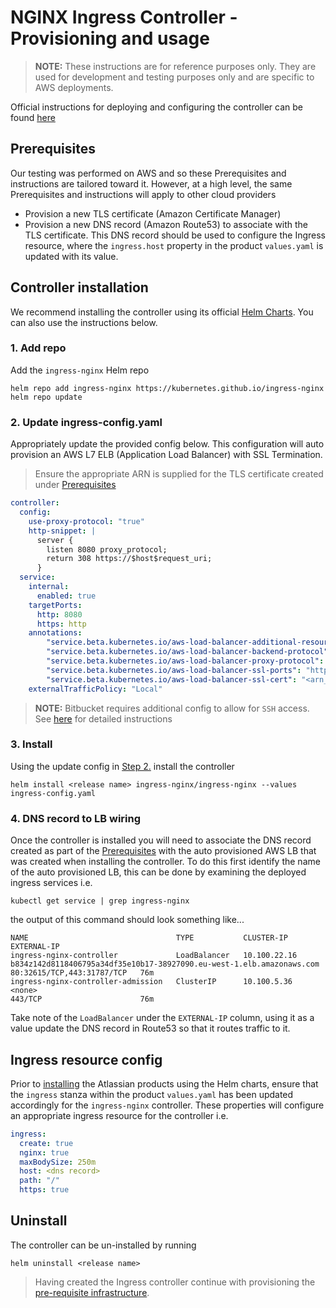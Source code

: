 # NGINX Ingress Controller - Provisioning and usage
> **NOTE:** These instructions are for reference purposes only. They are used for development and testing purposes only and are specific to AWS deployments.  

Official instructions for deploying and configuring the controller can be found [here](https://kubernetes.github.io/ingress-nginx/deploy/)

## Prerequisites
Our testing was performed on AWS and so these Prerequisites and instructions are tailored toward it. However, at a high level, the same Prerequisites and instructions will apply to other cloud providers

* Provision a new TLS certificate (Amazon Certificate Manager) 
* Provision a new DNS record (Amazon Route53) to associate with the TLS certificate. This DNS record should be used to configure the Ingress resource, where the `ingress.host` property in the product `values.yaml` is updated with its value.

## Controller installation
We recommend installing the controller using its official [Helm Charts](https://github.com/kubernetes/ingress-nginx/tree/master/charts/ingress-nginx). You can also use the instructions below.

### 1. Add repo
Add the `ingress-nginx` Helm repo
```shell
helm repo add ingress-nginx https://kubernetes.github.io/ingress-nginx
helm repo update
```

### 2. Update ingress-config.yaml
Appropriately update the provided config below. This configuration will auto provision an AWS L7 ELB (Application Load Balancer) with SSL Termination.
> Ensure the appropriate ARN is supplied for the TLS certificate created under [Prerequisites](#Prerequisites)
```yaml
controller:
  config:
    use-proxy-protocol: "true"
    http-snippet: |
      server {
        listen 8080 proxy_protocol;
        return 308 https://$host$request_uri;
      }
  service:
    internal:
      enabled: true
    targetPorts:
      http: 8080
      https: http
    annotations:
        "service.beta.kubernetes.io/aws-load-balancer-additional-resource-tags": "<tag1>=<tag1_value>,<tag2>=<tag2_value>,etc..."
        "service.beta.kubernetes.io/aws-load-balancer-backend-protocol": "tcp"
        "service.beta.kubernetes.io/aws-load-balancer-proxy-protocol": "*"
        "service.beta.kubernetes.io/aws-load-balancer-ssl-ports": "https"
        "service.beta.kubernetes.io/aws-load-balancer-ssl-cert": "<arn_for_tls_cert>"
    externalTrafficPolicy: "Local"
```

> **NOTE:** Bitbucket requires additional config to allow for `SSH` access. See [here](????????) for detailed instructions

### 3. Install
Using the update config in [Step 2.](#Update-config.yaml) install the controller
```shell
helm install <release name> ingress-nginx/ingress-nginx --values ingress-config.yaml
```

### 4. DNS record to LB wiring
Once the controller is installed you will need to associate the DNS record created as part of the [Prerequisites](#Prerequisites) with the auto provisioned AWS LB that was created when installing the controller. To do this first identify the name of the auto provisioned LB, this can be done by examining the deployed ingress services i.e.
```shell
kubectl get service | grep ingress-nginx    
```
the output of this command should look something like...
```shell
NAME                                 TYPE           CLUSTER-IP      EXTERNAL-IP
ingress-nginx-controller             LoadBalancer   10.100.22.16    b834z142d8118406795a34df35e10b17-38927090.eu-west-1.elb.amazonaws.com   80:32615/TCP,443:31787/TCP   76m
ingress-nginx-controller-admission   ClusterIP      10.100.5.36     <none>                                                                  443/TCP                      76m
```
Take note of the `LoadBalancer` under the `EXTERNAL-IP` column, using it as a value update the DNS record in Route53 so that it routes traffic to it.

## Ingress resource config
Prior to [installing](../../INSTALLATION.md) the Atlassian products using the Helm charts, ensure that the `ingress` stanza within the product `values.yaml` has been updated accordingly for the `ingress-nginx` controller. These properties will configure an appropriate ingress resource for the controller i.e.
```yaml
ingress:
  create: true
  nginx: true
  maxBodySize: 250m
  host: <dns record>
  path: "/"
  https: true
```

## Uninstall
The controller can be un-installed by running
```shell
helm uninstall <release name>
```

> Having created the Ingress controller continue with provisioning the [pre-requisite infrastructure](../../PREREQUISITES.md).